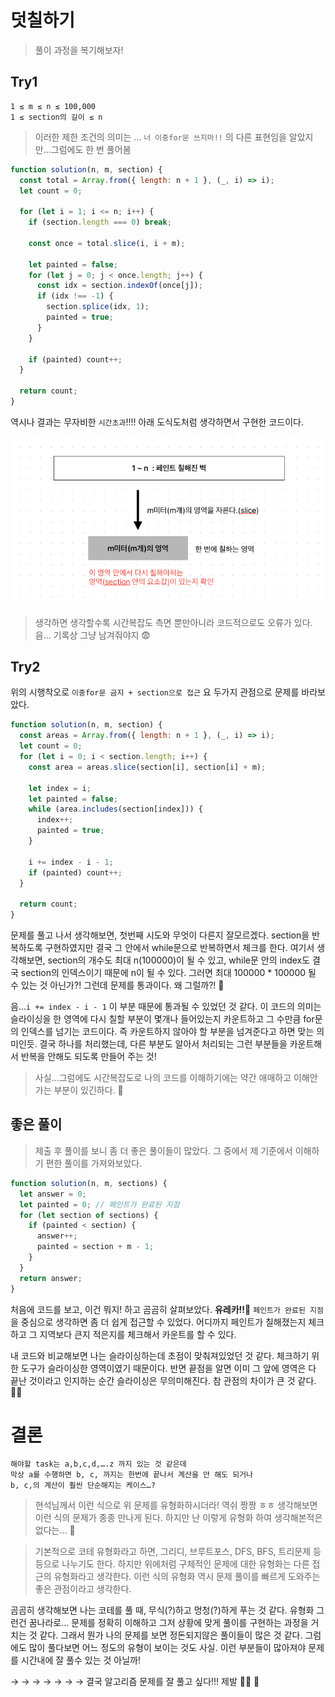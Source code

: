 # 덧칠하기

> 풀이 과정을 복기해보자!

## Try1

```
1 ≤ m ≤ n ≤ 100,000
1 ≤ section의 길이 ≤ n
```

> 이러한 제한 조건의 의미는 ... `너 이중for문 쓰지마!!` 의 다른 표현임을 알았지만...그럼에도 한 번 풀어봄

```js
function solution(n, m, section) {
  const total = Array.from({ length: n + 1 }, (_, i) => i);
  let count = 0;

  for (let i = 1; i <= n; i++) {
    if (section.length === 0) break;

    const once = total.slice(i, i + m);

    let painted = false;
    for (let j = 0; j < once.length; j++) {
      const idx = section.indexOf(once[j]);
      if (idx !== -1) {
        section.splice(idx, 1);
        painted = true;
      }
    }

    if (painted) count++;
  }

  return count;
}
```

역시나 결과는 무자비한 `시간초과`!!!! 아래 도식도처럼 생각하면서 구현한 코드이다.

![pg200-13](/screenshots/pg200-13.png)

> 생각하면 생각할수록 시간복잡도 측면 뿐만아니라 코드적으로도 오류가 있다. 음... 기록상 그냥 남겨줘야지 😨

## Try2

위의 시행착오로 `이중for문 금지 + section으로 접근` 요 두가지 관점으로 문제를 바라보았다.

```js
function solution(n, m, section) {
  const areas = Array.from({ length: n + 1 }, (_, i) => i);
  let count = 0;
  for (let i = 0; i < section.length; i++) {
    const area = areas.slice(section[i], section[i] + m);

    let index = i;
    let painted = false;
    while (area.includes(section[index])) {
      index++;
      painted = true;
    }

    i += index - i - 1;
    if (painted) count++;
  }

  return count;
}
```

문제를 풀고 나서 생각해보면, 첫번째 시도와 무엇이 다른지 잘모르겠다. section을 반복하도록 구현하였지만 결국 그 안에서 while문으로 반복하면서 체크를 한다. 여기서 생각해보면, section의 개수도 최대 n(100000)이 될 수 있고, while문 안의 index도 결국 section의 인덱스이기 때문에 n이 될 수 있다. 그러면 최대 100000 \* 100000 될 수 있는 것 아닌가?! 그런데 문제를 통과이다. 왜 그럴까?! 🤥

음...`i += index - i - 1` 이 부분 때문에 통과될 수 있었던 것 같다. 이 코드의 의미는 슬라이싱을 한 영역에 다시 칠할 부분이 몇개나 들어있는지 카운트하고 그 수만큼 for문의 인덱스를 넘기는 코드이다. 즉 카운트하지 않아야 할 부분을 넘겨준다고 하면 맞는 의미인듯. 결국 하나를 처리했는데, 다른 부분도 알아서 처리되는 그런 부분들을 카운트해서 반복을 안해도 되도록 만들어 주는 것!

> 사실...그럼에도 시간복잡도로 나의 코드를 이해하기에는 약간 애매하고 이해안가는 부분이 있긴하다. 🤔

## 좋은 풀이

> 제출 후 풀이를 보니 좀 더 좋은 풀이들이 많았다. 그 중에서 제 기준에서 이해하기 편한 풀이를 가져와보았다.

```js
function solution(n, m, sections) {
  let answer = 0;
  let painted = 0; // 페인트가 완료된 지점
  for (let section of sections) {
    if (painted < section) {
      answer++;
      painted = section + m - 1;
    }
  }
  return answer;
}
```

처음에 코드를 보고, 이건 뭐지! 하고 곰곰히 살펴보았다. **유레카!!🌟** `페인트가 완료된 지점`을 중심으로 생각하면 좀 더 쉽게 접근할 수 있었다. 어디까지 페인트가 칠해졌는지 체크하고 그 지역보다 큰지 적은지를 체크해서 카운트를 할 수 있다.

내 코드와 비교해보면 나는 슬라이싱하는데 초점이 맞춰져있었던 것 같다. 체크하기 위한 도구가 슬라이싱한 영역이였기 때문이다. 반면 끝점을 알면 이미 그 앞에 영역은 다 끝난 것이라고 인지하는 순간 슬라이싱은 무의미해진다. 참 관점의 차이가 큰 것 같다. 🙏🏻

# 결론

```
해야할 task는 a,b,c,d,….z 까지 있는 것 같은데
막상 a를 수행하면 b, c, 까지는 한번에 끝나서 계산을 안 해도 되거나
b, c,의 계산이 훨씬 단순해지는 케이스…?
```

> 현석님께서 이런 식으로 위 문제를 유형화하시더라! 역쉬 짱짱 ㅎㅎ 생각해보면 이런 식의 문제가 종종 만나게 된다. 하지만 난 이렇게 유형화 하여 생각해본적은 없다는... 🤪

> 기본적으로 코테 유형화라고 하면, 그리디, 브루트포스, DFS, BFS, 트리문제 등등으로 나누기도 한다. 하지만 위에처럼 구체적인 문제에 대한 유형화는 다른 접근의 유형화라고 생각한다. 이런 식의 유형화 역시 문제 풀이를 빠르게 도와주는 좋은 관점이라고 생각한다.

곰곰히 생각해보면 나는 코테를 풀 때, 무식(?)하고 멍청(?)하게 푸는 것 같다. 유형화 그런건 꿈나라로... 문제를 정확히 이해하고 그저 상황에 맞게 풀이를 구현하는 과정을 거치는 것 같다. 그래서 뭔가 나의 문제를 보면 정돈되지않은 풀이들이 많은 것 같다. 그럼에도 많이 풀다보면 어느 정도의 유형이 보이는 것도 사실. 이런 부분들이 많아져야 문제를 시간내에 잘 풀수 있는 것 아닐까!

→ → → → → → → 결국 알고리즘 문제를 잘 풀고 싶다!!! 제발 👊🏻 🤪
